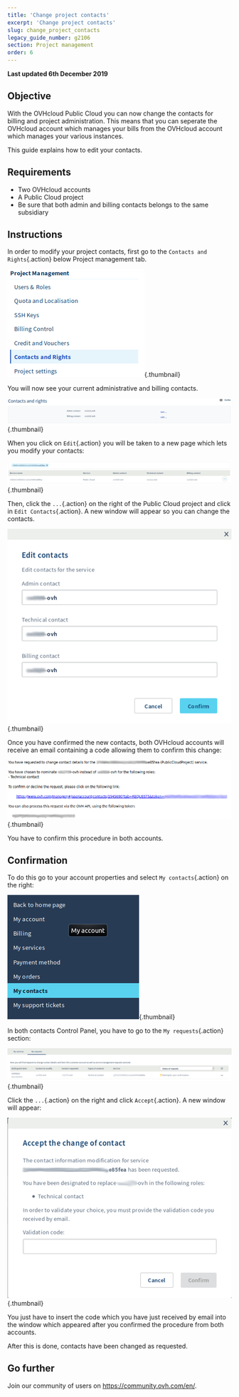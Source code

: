 ```yaml
---
title: 'Change project contacts'
excerpt: 'Change project contacts'
slug: change_project_contacts
legacy_guide_number: g2106
section: Project management
order: 6
---
```


**Last updated 6th December 2019**

## Objective

With the OVHcloud Public Cloud you can now change the contacts for billing and project administration. 
This means that you can seperate the OVHcloud account which manages your bills from the OVHcloud account which manages your various instances. 

This guide explains how to edit your contacts.


## Requirements

- Two OVHcloud accounts
- A Public Cloud project
- Be sure that both admin and billing contacts belongs to the same subsidiary

## Instructions

In order to modify your project contacts, first go to the `Contacts and Rights`{.action} below Project management tab.

![change-contacts](images/contact.png){.thumbnail}

You will now see your current administrative and billing contacts.

![change-contacts](images/contact1.png){.thumbnail}

When you click on `Edit`{.action} you will be taken to a new page which lets you modify your contacts:

![change-contacts](images/contactchange.png){.thumbnail}

Then, click the `...`{.action} on the right of the Public Cloud project and click in `Edit Contacts`{.action}. A new window will appear so you can change the contacts.

![change-contacts](images/contactchange1.png){.thumbnail}

Once you have confirmed the new contacts, both OVHcloud accounts will receive an email containing a code allowing them to confirm this change:

![change-contacts](images/contactchange2.png){.thumbnail}

You have to confirm this procedure in both accounts.

## Confirmation

To do this go to your account properties and select `My contacts`{.action} on the right:

![change-contacts](images/controlpanel.png){.thumbnail}

In both contacts Control Panel, you have to go to the `My requests`{.action} section:

![change-contacts](images/controlpanel1.png){.thumbnail}

Click the `...`{.action} on the right and click `Accept`{.action}. A new window will appear: 

![change-contacts](images/contactchange3.png){.thumbnail}

You just have to insert the code which you have just received by email into the window which appeared after you confirmed the procedure from both accounts.

After this is done, contacts have been changed as requested.

## Go further

Join our community of users on <https://community.ovh.com/en/>.
